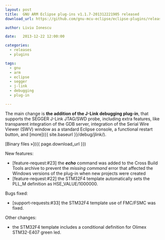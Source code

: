 ```yaml
---
layout: post
title:  GNU ARM Eclipse plug-ins v1.1.7-201312221905 released
download_url: https://github.com/gnu-mcu-eclipse/eclipse-plugins/releases/tag/v1.1.7-201312221905

author: Liviu Ionescu

date:   2013-12-22 12:00:00

categories:
  - releases
  - plugins

tags:
  - gnu
  - arm
  - eclipse
  - segger
  - j-link
  - debugging
  - plug-in

---
```


The main change is **the addition of the J-Link debugging plug-in**, that supports the SEGGER J-Link JTAG/SWD probe, including extra features, like transparent integration of the GDB server, integration of the Serial Wire Viewer (SWV) window as a standard Eclipse console, a functional restart button, and [more]({{ site.baseurl }}/debug/jlink/).

[Binary files »]({{ page.download_url }})

New features:

* [feature-request:#23] the _**echo**_ command was added to the Cross Build Tools archive to prevent the _missing command_ error that affected the Windows versions of the plug-in when new projects were created
* [feature-request:#22] the STM32F4 template automatically sets the PLL_M definition as HSE_VALUE/1000000.

Bugs fixed:

* [support-requests:#33] the STM32F4 template use of FMC/FSMC was fixed.

Other changes:

* the STM32F4 template includes a conditional definition for Olimex STM32-E407 green led.
